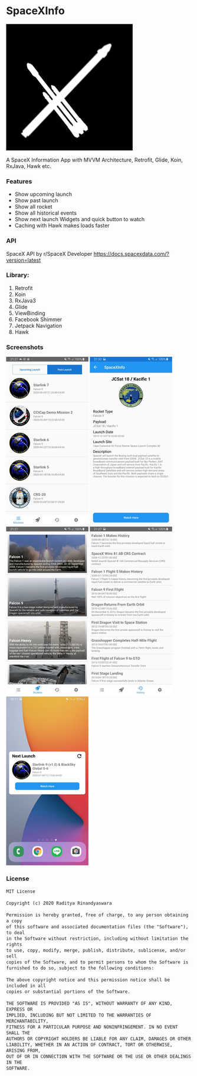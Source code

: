 # SpaceXInfo
![SpaceX Logo](photo_assets/spacexinfo_logo.png "A list of Missions")

A SpaceX Information App with MVVM Architecture, Retrofit, Glide, Koin, RxJava, Hawk etc.

### Features
- Show upcoming launch
- Show past launch
- Show all rocket
- Show all historical events
- Show next launch Widgets and quick button to watch
- Caching with Hawk makes loads faster

### API
SpaceX API by r/SpaceX Developer
https://docs.spacexdata.com/?version=latest

### Library:
1. Retrofit
2. Koin
3. RxJava3
4. Glide
5. ViewBinding
6. Facebook Shimmer
7. Jetpack Navigation 
8. Hawk

### Screenshots

![List of Missions](photo_assets/spacexinfo_missionfragment.png "A list of Missions")
![Missions Details](photo_assets/spacexinfo_details.png "Missions Details")
![List of Rockets](photo_assets/spacexinfo_rockets.png "A list of Rockets")
![List of Historical Events](photo_assets/spacexinfo_historical.png "A list of Historical Events")
![Widgets](photo_assets/spacexinfo_widget.png "A widget showing next launch")

### License
```
MIT License

Copyright (c) 2020 Raditya Rinandyaswara

Permission is hereby granted, free of charge, to any person obtaining a copy
of this software and associated documentation files (the "Software"), to deal
in the Software without restriction, including without limitation the rights
to use, copy, modify, merge, publish, distribute, sublicense, and/or sell
copies of the Software, and to permit persons to whom the Software is
furnished to do so, subject to the following conditions:

The above copyright notice and this permission notice shall be included in all
copies or substantial portions of the Software.

THE SOFTWARE IS PROVIDED "AS IS", WITHOUT WARRANTY OF ANY KIND, EXPRESS OR
IMPLIED, INCLUDING BUT NOT LIMITED TO THE WARRANTIES OF MERCHANTABILITY,
FITNESS FOR A PARTICULAR PURPOSE AND NONINFRINGEMENT. IN NO EVENT SHALL THE
AUTHORS OR COPYRIGHT HOLDERS BE LIABLE FOR ANY CLAIM, DAMAGES OR OTHER
LIABILITY, WHETHER IN AN ACTION OF CONTRACT, TORT OR OTHERWISE, ARISING FROM,
OUT OF OR IN CONNECTION WITH THE SOFTWARE OR THE USE OR OTHER DEALINGS IN THE
SOFTWARE.

```
